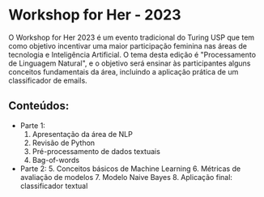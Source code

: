 # Workshop for Her - 2023

O Workshop for Her 2023 é um evento tradicional do Turing USP que tem como objetivo incentivar uma maior participação feminina nas áreas de tecnologia e Inteligência Artificial. O tema desta edição é "Processamento de Linguagem Natural", e o objetivo será ensinar às participantes alguns conceitos fundamentais da área, incluindo a aplicação prática de um classificador de emails.

## Conteúdos:
- Parte 1:
  1. Apresentação da área de NLP
  2. Revisão de Python
  3. Pré-processamento de dados textuais
  4. Bag-of-words
- Parte 2:
  5. Conceitos básicos de Machine Learning
  6. Métricas de avaliação de modelos
  7. Modelo Naive Bayes
  8. Aplicação final: classificador textual
